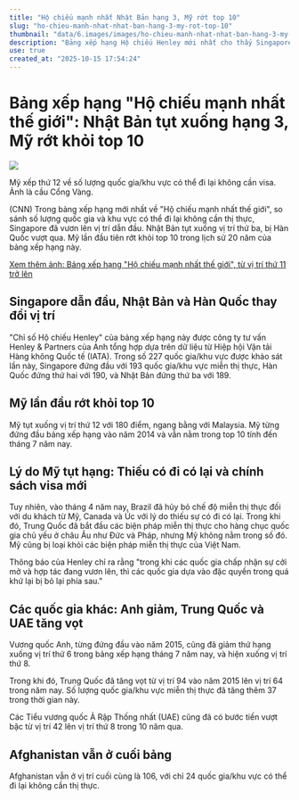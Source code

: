 ```yaml
---
title: "Hộ chiếu mạnh nhất Nhật Bản hạng 3, Mỹ rớt top 10"
slug: "ho-chieu-manh-nhat-nhat-ban-hang-3-my-rot-top-10"
thumbnail: "data/6.images/images/ho-chieu-manh-nhat-nhat-ban-hang-3-my-rot-top-10.webp"
description: "Bảng xếp hạng Hộ chiếu Henley mới nhất cho thấy Singapore dẫn đầu, Nhật Bản tụt xuống vị trí thứ ba sau Hàn Quốc, và Mỹ lần đầu tiên rớt khỏi top 10."
use: true
created_at: "2025-10-15 17:54:24"
---
```


# Bảng xếp hạng "Hộ chiếu mạnh nhất thế giới": Nhật Bản tụt xuống hạng 3, Mỹ rớt khỏi top 10

![](/images/20251015-35239220-cnn-000-2-view.webp)

Mỹ xếp thứ 12 về số lượng quốc gia/khu vực có thể đi lại không cần visa. Ảnh là cầu Cổng Vàng.

(CNN) Trong bảng xếp hạng mới nhất về "Hộ chiếu mạnh nhất thế giới", so sánh số lượng quốc gia và khu vực có thể đi lại không cần thị thực, Singapore đã vươn lên vị trí dẫn đầu. Nhật Bản tụt xuống vị trí thứ ba, bị Hàn Quốc vượt qua. Mỹ lần đầu tiên rớt khỏi top 10 trong lịch sử 20 năm của bảng xếp hạng này.

[Xem thêm ảnh: Bảng xếp hạng "Hộ chiếu mạnh nhất thế giới", từ vị trí thứ 11 trở lên](https://www.cnn.co.jp/photo/l/slider/35239220/1310165.html?utm_source=yahoonews&utm_medium=news_distribution&utm_campaign=contents_distribution_ynews_photo)

## Singapore dẫn đầu, Nhật Bản và Hàn Quốc thay đổi vị trí

"Chỉ số Hộ chiếu Henley" của bảng xếp hạng này được công ty tư vấn Henley & Partners của Anh tổng hợp dựa trên dữ liệu từ Hiệp hội Vận tải Hàng không Quốc tế (IATA). Trong số 227 quốc gia/khu vực được khảo sát lần này, Singapore đứng đầu với 193 quốc gia/khu vực miễn thị thực, Hàn Quốc đứng thứ hai với 190, và Nhật Bản đứng thứ ba với 189.

## Mỹ lần đầu rớt khỏi top 10

Mỹ tụt xuống vị trí thứ 12 với 180 điểm, ngang bằng với Malaysia. Mỹ từng đứng đầu bảng xếp hạng vào năm 2014 và vẫn nằm trong top 10 tính đến tháng 7 năm nay.

## Lý do Mỹ tụt hạng: Thiếu có đi có lại và chính sách visa mới

Tuy nhiên, vào tháng 4 năm nay, Brazil đã hủy bỏ chế độ miễn thị thực đối với du khách từ Mỹ, Canada và Úc với lý do thiếu sự có đi có lại. Trong khi đó, Trung Quốc đã bắt đầu các biện pháp miễn thị thực cho hàng chục quốc gia chủ yếu ở châu Âu như Đức và Pháp, nhưng Mỹ không nằm trong số đó. Mỹ cũng bị loại khỏi các biện pháp miễn thị thực của Việt Nam.

Thông báo của Henley chỉ ra rằng "trong khi các quốc gia chấp nhận sự cởi mở và hợp tác đang vươn lên, thì các quốc gia dựa vào đặc quyền trong quá khứ lại bị bỏ lại phía sau."

## Các quốc gia khác: Anh giảm, Trung Quốc và UAE tăng vọt

Vương quốc Anh, từng đứng đầu vào năm 2015, cũng đã giảm thứ hạng xuống vị trí thứ 6 trong bảng xếp hạng tháng 7 năm nay, và hiện xuống vị trí thứ 8.

Trong khi đó, Trung Quốc đã tăng vọt từ vị trí 94 vào năm 2015 lên vị trí 64 trong năm nay. Số lượng quốc gia/khu vực miễn thị thực đã tăng thêm 37 trong thời gian này.

Các Tiểu vương quốc Ả Rập Thống nhất (UAE) cũng đã có bước tiến vượt bậc từ vị trí 42 lên vị trí thứ 8 trong 10 năm qua.

## Afghanistan vẫn ở cuối bảng

Afghanistan vẫn ở vị trí cuối cùng là 106, với chỉ 24 quốc gia/khu vực có thể đi lại không cần thị thực.
